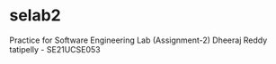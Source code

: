 # selab2
Practice for Software Engineering Lab (Assignment-2)
Dheeraj Reddy tatipelly - SE21UCSE053
